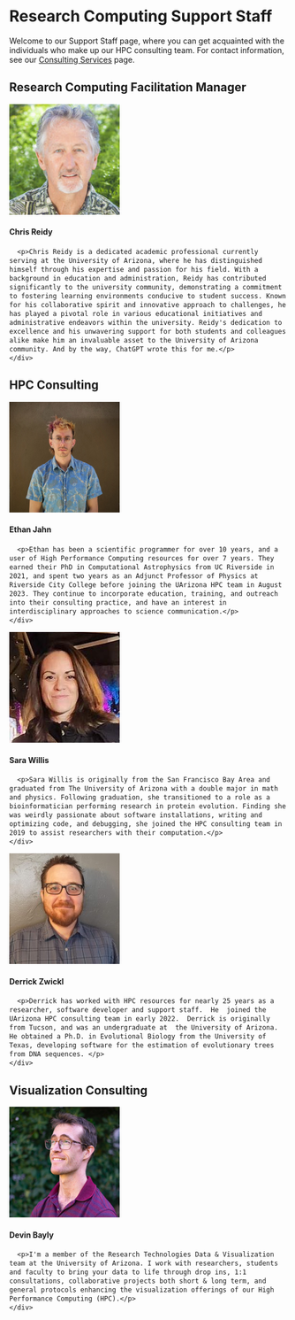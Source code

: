 <meta name="viewport" content="width=device-width, initial-scale=1.0">
<link rel="stylesheet" href="/assets/stylesheets/people.css">

# Research Computing Support Staff


Welcome to our Support Staff page, where you can get acquainted with the individuals who make up our HPC consulting team. For contact information, see our [Consulting Services](../consulting_services/) page. 

## Research Computing Facilitation Manager

<div class="card-grid">
  <div class="card">
    <img src="images/reidy.jpeg" title="Chris Reidy" style="width:200px;">
    <div class="container">
      <h4><b>Chris Reidy</b></h4>

      <p>Chris Reidy is a dedicated academic professional currently serving at the University of Arizona, where he has distinguished himself through his expertise and passion for his field. With a background in education and administration, Reidy has contributed significantly to the university community, demonstrating a commitment to fostering learning environments conducive to student success. Known for his collaborative spirit and innovative approach to challenges, he has played a pivotal role in various educational initiatives and administrative endeavors within the university. Reidy's dedication to excellence and his unwavering support for both students and colleagues alike make him an invaluable asset to the University of Arizona community. And by the way, ChatGPT wrote this for me.</p>
    </div>
  </div>
</div>




## HPC Consulting

<div class="card-grid">
  <div class="card">
    <img src="images/jahn.png" title="Ethan Jahn" style="width:200px;">
    <div class="container">
      <h4><b>Ethan Jahn</b></h4>

      <p>Ethan has been a scientific programmer for over 10 years, and a user of High Performance Computing resources for over 7 years. They earned their PhD in Computational Astrophysics from UC Riverside in 2021, and spent two years as an Adjunct Professor of Physics at Riverside City College before joining the UArizona HPC team in August 2023. They continue to incorporate education, training, and outreach into their consulting practice, and have an interest in interdisciplinary approaches to science communication.</p>
    </div>
  </div>

  <div class="card">
    <img src="images/willis.png" title="Sara Willis" style="width:200px;">
    <div class="container">
      <h4><b>Sara Willis</b></h4>

      <p>Sara Willis is originally from the San Francisco Bay Area and graduated from The University of Arizona with a double major in math and physics. Following graduation, she transitioned to a role as a bioinformatician performing research in protein evolution. Finding she was weirdly passionate about software installations, writing and optimizing code, and debugging, she joined the HPC consulting team in 2019 to assist researchers with their computation.</p>
    </div>
  </div>

  <div class="card">
    <img src="images/zwickl.jpeg" title="Derrick Zwickl" style="width:200px;">
    <div class="container">
      <h4><b>Derrick Zwickl</b></h4>

      <p>Derrick has worked with HPC resources for nearly 25 years as a researcher, software developer and support staff.  He  joined the UArizona HPC consulting team in early 2022.  Derrick is originally from Tucson, and was an undergraduate at  the University of Arizona.  He obtained a Ph.D. in Evolutional Biology from the University of Texas, developing software for the estimation of evolutionary trees from DNA sequences. </p>
    </div>
  </div>



</div>




## Visualization Consulting

<div class="card-grid">
  <div class="card">
    <img src="images/bayly.png" title="Devin Bayly" style="width:200px;">
    <div class="container">
      <h4><b>Devin Bayly</b></h4>

      <p>I'm a member of the Research Technologies Data & Visualization team at the University of Arizona. I work with researchers, students and faculty to bring your data to life through drop ins, 1:1 consultations, collaborative projects both short & long term, and general protocols enhancing the visualization offerings of our High Performance Computing (HPC).</p>
    </div>
  </div>
</div>
